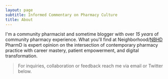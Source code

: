 ```yaml
---
layout: page
subtitle: Informed Commentary on Pharmacy Culture
title: About
---
```

I'm a community pharmacist and sometime blogger with over *15 years* of community pharmacy experience. What you'll find at Neighborhood/[NBHD](https://www.acronymfinder.com/Neighborhood-(NBHD).html) PharmD is expert opinion on the intersection of contemporary pharmacy practice with career mastery, patient empowerment, and digital transformation.  

> For inquiries, collaboration or feedback reach me via email or Twitter below.
